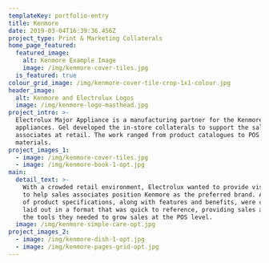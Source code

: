 ```yaml
---
templateKey: portfolio-entry
title: Kenmore
date: 2019-03-04T16:39:36.456Z
project_type: Print & Marketing Collaterals
home_page_featured:
  featured_image:
    alt: Kenmore Example Image
    image: /img/kenmore-cover-tiles.jpg
  is_featured: true
colour_grid_image: /img/kenmore-cover-tile-crop-1x1-colour.jpg
header_image:
  alt: Kenmore and Electrolux Logos
  image: /img/kenmore-logo-masthead.jpg
project_intro: >-
  Electrolux Major Appliance is a manufacturing partner for the Kenmore brand of
  appliances. Gel developed the in-store collaterals to support the sales
  associates at retail. The work ranged from product catalogues to POS
  materials. 
project_images_1:
  - image: /img/kenmore-cover-tiles.jpg
  - image: /img/kenmore-book-1-opt.jpg
main:
  detail_text: >-
    With a crowded retail environment, Electrolux wanted to provide visual aids
    to help sales associates position Kenmore as the preferred brand. A litany
    of product specifications, along with features and benefits, were cleverly
    laid out in a format that was quick to reference, providing sales associates
    the tools they needed to grow sales at the POS level. 
  image: /img/kenmore-simple-care-opt.jpg
project_images_2:
  - image: /img/kenmore-dish-1-opt.jpg
  - image: /img/kenmore-pages-grid-opt.jpg
---
```


